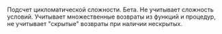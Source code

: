 Подсчет цикломатической сложности. Бета. Не учитывает сложность условий. Учитывает множественные возвраты из функций и процедур, не учитывает "скрытые" возвраты при наличии нескрытых.
